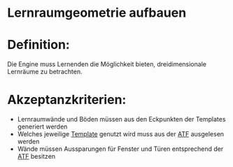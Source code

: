 # Lernraumgeometrie aufbauen


# Definition:

Die Engine muss Lernenden die Möglichkeit bieten, dreidimensionale Lernräume zu betrachten.

# Akzeptanzkriterien:

- Lernraumwände und Böden müssen aus den Eckpunkten der Templates generiert werden
- Welches jeweilige [Template](Lernraum-Template-GE.md) genutzt wird muss aus der [ATF](ATF-GE.md) ausgelesen werden
- Wände müssen Aussparungen für Fenster und Türen entsprechend der [ATF](ATF-GE.md) besitzen
